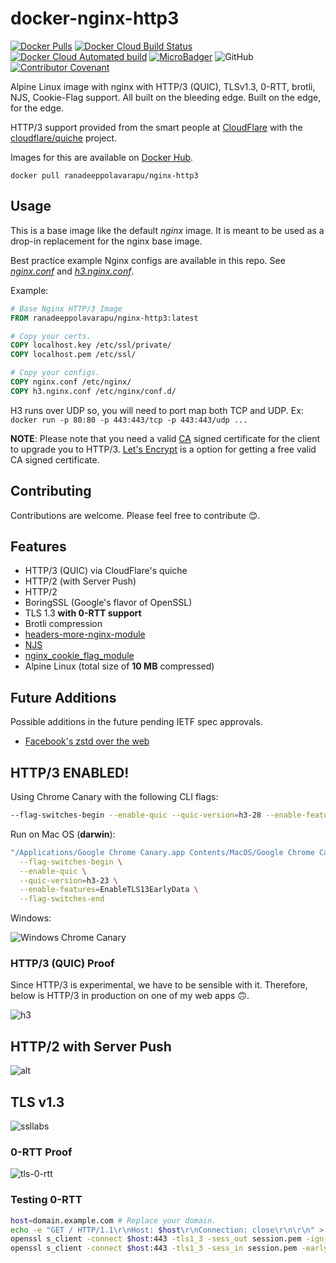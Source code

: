 # docker-nginx-http3

[![Docker Pulls](https://img.shields.io/docker/pulls/ranadeeppolavarapu/nginx-http3?color=brightgreen)](https://hub.docker.com/r/ranadeeppolavarapu/nginx-http3)
[![Docker Cloud Build Status](https://img.shields.io/docker/cloud/build/ranadeeppolavarapu/nginx-http3)](https://hub.docker.com/r/ranadeeppolavarapu/nginx-http3)
[![Docker Cloud Automated build](https://img.shields.io/docker/cloud/automated/ranadeeppolavarapu/nginx-http3?color=brightgreen)](https://hub.docker.com/r/ranadeeppolavarapu/nginx-http3)
[![MicroBadger](https://images.microbadger.com/badges/image/ranadeeppolavarapu/nginx-http3.svg)](https://microbadger.com/images/ranadeeppolavarapu/nginx-http3)
![GitHub](https://img.shields.io/github/license/RanadeepPolavarapu/docker-nginx-http3)
[![Contributor Covenant](https://img.shields.io/badge/Contributor%20Covenant-v2.0%20adopted-ff69b4.svg)](code_of_conduct.md)

Alpine Linux image with nginx with HTTP/3 (QUIC), TLSv1.3, 0-RTT, brotli, NJS, Cookie-Flag support. All built on the bleeding edge. Built on the edge, for the edge.

HTTP/3 support provided from the smart people at [CloudFlare](https://cloudflare.com) with the [cloudflare/quiche](https://github.com/cloudflare/quiche) project.

Images for this are available on [Docker Hub](https://hub.docker.com/r/ranadeeppolavarapu/nginx-http3).

`docker pull ranadeeppolavarapu/nginx-http3`

## Usage

This is a base image like the default _nginx_ image. It is meant to be used as a drop-in replacement for the nginx base image.

Best practice example Nginx configs are available in this repo. See [_nginx.conf_](nginx.conf) and [_h3.nginx.conf_](h3.nginx.conf).

Example:

```Dockerfile
# Base Nginx HTTP/3 Image
FROM ranadeeppolavarapu/nginx-http3:latest

# Copy your certs.
COPY localhost.key /etc/ssl/private/
COPY localhost.pem /etc/ssl/

# Copy your configs.
COPY nginx.conf /etc/nginx/
COPY h3.nginx.conf /etc/nginx/conf.d/
```

H3 runs over UDP so, you will need to port map both TCP and UDP. Ex: `docker run -p 80:80 -p 443:443/tcp -p 443:443/udp ...`

**NOTE**: Please note that you need a valid [CA](https://en.wikipedia.org/wiki/Certificate_authority) signed certificate for the client to upgrade you to HTTP/3. [Let's Encrypt](https://letsencrypt.org/) is a option for getting a free valid CA signed certificate.

## Contributing

Contributions are welcome. Please feel free to contribute 😊.

## Features

- HTTP/3 (QUIC) via CloudFlare's quiche
- HTTP/2 (with Server Push)
- HTTP/2
- BoringSSL (Google's flavor of OpenSSL)
- TLS 1.3 **with 0-RTT support**
- Brotli compression
- [headers-more-nginx-module](https://github.com/openresty/headers-more-nginx-module)
- [NJS](https://www.nginx.com/blog/introduction-nginscript/)
- [nginx_cookie_flag_module](https://www.nginx.com/products/nginx/modules/cookie-flag/)
- Alpine Linux (total size of **10 MB** compressed)

## Future Additions

Possible additions in the future pending IETF spec approvals.

- [Facebook's zstd over the web](https://tools.ietf.org/html/rfc8478)

## HTTP/3 ENABLED!

Using Chrome Canary with the following CLI flags:

```bash
--flag-switches-begin --enable-quic --quic-version=h3-28 --enable-features=EnableTLS13EarlyData --flag-switches-end
```

Run on Mac OS (**darwin**):

```bash
"/Applications/Google Chrome Canary.app Contents/MacOS/Google Chrome Canary" \
  --flag-switches-begin \
  --enable-quic \
  --quic-version=h3-23 \
  --enable-features=EnableTLS13EarlyData \
  --flag-switches-end
```

Windows:

![Windows Chrome Canary](https://user-images.githubusercontent.com/13495525/68124347-21b9d380-ff4a-11e9-9963-e1102762c466.JPG)

### HTTP/3 (QUIC) Proof

Since HTTP/3 is experimental, we have to be sensible with it. Therefore, below is HTTP/3 in production on one of my web apps 🙃.

![h3](https://user-images.githubusercontent.com/7084995/67162952-831d5800-f337-11e9-9297-05241a693cc4.png)

## HTTP/2 with Server Push

![alt](https://user-images.githubusercontent.com/7084995/67162942-654ff300-f337-11e9-9dc0-6d7a915d517c.png)

## TLS v1.3

![ssllabs](https://user-images.githubusercontent.com/7084995/67164526-89b4cb00-f349-11e9-87a2-d2dc81610ed4.png)

### 0-RTT Proof

![tls-0-rtt](https://user-images.githubusercontent.com/7084995/67163692-08a50600-f340-11e9-830c-c8a11c824a1f.png)

### Testing 0-RTT

```bash
host=domain.example.com # Replace your domain.
echo -e "GET / HTTP/1.1\r\nHost: $host\r\nConnection: close\r\n\r\n" > request.txt
openssl s_client -connect $host:443 -tls1_3 -sess_out session.pem -ign_eof < request.txt
openssl s_client -connect $host:443 -tls1_3 -sess_in session.pem -early_data request.txt
```
